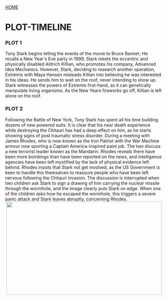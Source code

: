 [HOME](https://trekshcool.github.io/Ironman3/index)
# PLOT-TIMELINE

### PLOT 1
Tony Stark begins telling the events of the movie to Bruce Banner; He recalls a New Year's Eve party in 1999; Stark meets the eccentric and physically disabled Aldrich Killian, who promotes his company, Advanced Idea Mechanics. However, Stark, deciding to research another operation, Extremis with Maya Hansen misleads Killian into believing he was interested in his ideas. He sends him to wait on the roof, never intending to show up. Stark witnesses the powers of Extremis first-hand, as it can genetically manipulate living organisms. As the New Years fireworks go off, Killian is left alone on the roof.

### PLOT 2
Following the Battle of New York, Tony Stark has spent all his time building dozens of new powered suits. It is clear that his near death experience while destroying the Chitauri has had a deep effect on him, as he starts showing signs of post traumatic stress disorder. During a meeting with James Rhodes, who is now known as the Iron Patriot with the War Machine armour now sporting a Captain America-inspired paint job. The two discuss a new terrorist leader known as the Mandarin. Rhodes reveals there have been more bombings than have been reported on the news, and intelligence agencies have been left mystified by the lack of physical evidence left behind. Rhodes insists that Stark not get involved, as the US Government is keen to handle this themselves to reassure people who have been left nervous following the Chitauri invasion. The discussion is interrupted when two children ask Stark to sign a drawing of him carrying the nuclear missile through the wormhole, and the image clearly puts Stark on edge. When one of the children asks how he escaped the wormhole, this triggers a severe panic attack and Stark leaves abruptly, concerning Rhodes.
<img align="right" width="500" height="300" src="https://raw.githubusercontent.com/trekshcool/Ironman3/master/Image/plot2.png">
